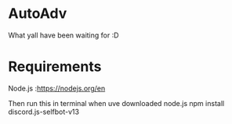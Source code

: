 # AutoAdv
What yall have been waiting for :D 

# Requirements

Node.js  :https://nodejs.org/en


Then run this in terminal when uve downloaded node.js npm install discord.js-selfbot-v13
